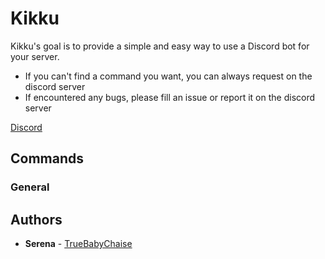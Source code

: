 # Kikku

Kikku's goal is to provide a simple and easy way to use a Discord bot for your server.
* If you can't find a command you want, you can always request on the discord server
* If encountered any bugs, please fill an issue or report it on the discord server

[Discord](https://discord.gg/Ed4zYKa25V)

## Commands

### General

## Authors

-   **Serena** - [TrueBabyChaise](https://github.com/TrueBabyChaise)
